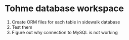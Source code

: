 Tohme database workspace
=====
1. Create ORM files for each table in sidewalk database
2. Test them
3. Figure out why connection to MySQL is not working